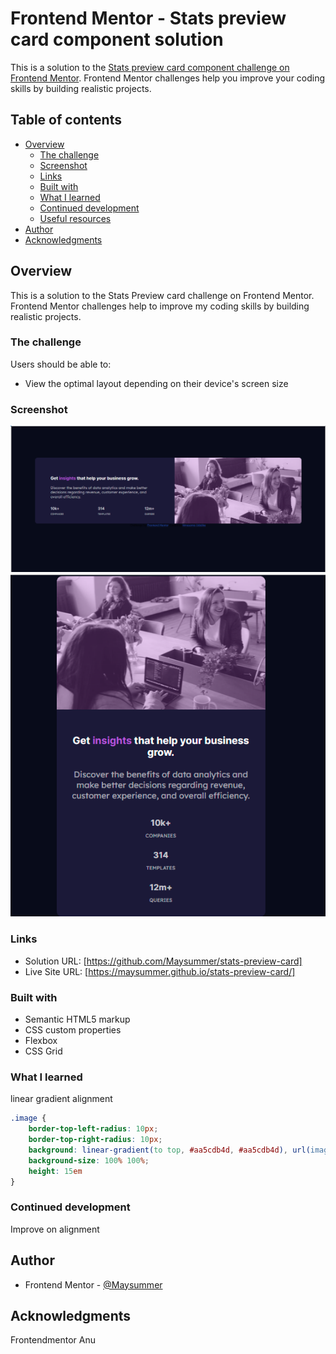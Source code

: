 # Frontend Mentor - Stats preview card component solution

This is a solution to the [Stats preview card component challenge on Frontend Mentor](https://www.frontendmentor.io/challenges/stats-preview-card-component-8JqbgoU62). Frontend Mentor challenges help you improve your coding skills by building realistic projects. 

## Table of contents

- [Overview](#overview)
  - [The challenge](#the-challenge)
  - [Screenshot](#screenshot)
  - [Links](#links)
  - [Built with](#built-with)
  - [What I learned](#what-i-learned)
  - [Continued development](#continued-development)
  - [Useful resources](#useful-resources)
- [Author](#author)
- [Acknowledgments](#acknowledgments)


## Overview
This is a solution to the Stats Preview card challenge on Frontend Mentor. Frontend Mentor challenges help to improve my coding skills by building realistic projects.

### The challenge

Users should be able to:

- View the optimal layout depending on their device's screen size

### Screenshot

![](./screenshot_desktop.png)
![](./screenshot_mobile.png)

### Links

- Solution URL: [https://github.com/Maysummer/stats-preview-card]
- Live Site URL: [https://maysummer.github.io/stats-preview-card/]


### Built with

- Semantic HTML5 markup
- CSS custom properties
- Flexbox
- CSS Grid


### What I learned

linear gradient
alignment

```css
.image {
    border-top-left-radius: 10px;
    border-top-right-radius: 10px;
    background: linear-gradient(to top, #aa5cdb4d, #aa5cdb4d), url(images/image-header-mobile.jpg);
    background-size: 100% 100%;
    height: 15em
}
```

### Continued development

Improve on alignment


## Author

- Frontend Mentor - [@Maysummer](https://www.frontendmentor.io/profile/Maysummer)


## Acknowledgments
Frontendmentor
Anu

